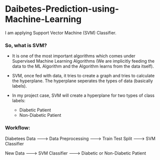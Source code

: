 # Daibetes-Prediction-using-Machine-Learning

I am applying Support Vector Machine (SVM) Classifier. 

### So, what is SVM?
- It is one of the most important algorithms which comes under Supervised Machine Learning Algorithms (We are implicitly feeding the data to the ML Algorithm and the Algorithm learns from the data itself).

- SVM, once fed with data, it tries to create a graph and tries to calculate the hyperplane. The hyperplane seperates the types of data (basically labels).

- In my project case, SVM will create a hyperplane for two types of class labels: 
    - Diabetic Patient
    - Non-Diabetic Patient

### Workflow:

Diabetees Data ---> Data Preprocessing ---> Train Test Split ---> SVM Classifier

New Data ---> SVM Classifier ---> Diabetic or Non-Diabetic Patient